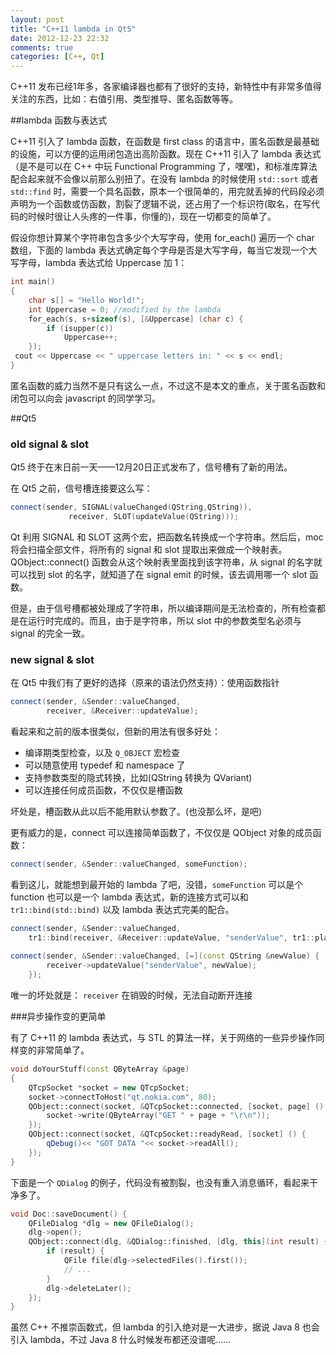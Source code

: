 ```yaml
---
layout: post
title: "C++11 lambda in Qt5"
date: 2012-12-23 22:32
comments: true
categories: [C++, Qt]
---
```


C++11 发布已经1年多，各家编译器也都有了很好的支持，新特性中有非常多值得关注的东西，比如：右值引用、类型推导、匿名函数等等。

##lambda 函数与表达式

C++11 引入了 lambda 函数，在函数是 first class 的语言中，匿名函数是最基础的设施，可以方便的运用闭包造出高阶函数。现在 C++11 引入了 lambda 表达式（是不是可以在 C++ 中玩 Functional Programming 了，嘿嘿)，和标准库算法配合起来就不会像以前那么别扭了。在没有 lambda 的时候使用 `std::sort` 或者 `std::find` 时，需要一个具名函数，原本一个很简单的，用完就丢掉的代码段必须声明为一个函数或仿函数，割裂了逻辑不说，还占用了一个标识符(取名，在写代码的时候时很让人头疼的一件事，你懂的)，现在一切都变的简单了。

<!-- more -->
假设你想计算某个字符串包含多少个大写字母，使用 for_each() 遍历一个 char 数组，下面的 lambda 表达式确定每个字母是否是大写字母，每当它发现一个大写字母，lambda 表达式给 Uppercase 加 1：

``` cpp
int main() 
{
    char s[] = "Hello World!";
    int Uppercase = 0; //modified by the lambda  
    for_each(s, s+sizeof(s), [&Uppercase] (char c) {
        if (isupper(c))
            Uppercase++;
    });
 cout << Uppercase << " uppercase letters in: " << s << endl;
} 
```

匿名函数的威力当然不是只有这么一点，不过这不是本文的重点，关于匿名函数和闭包可以向会 javascript 的同学学习。


##Qt5

### old signal & slot

Qt5 终于在末日前一天——12月20日正式发布了，信号槽有了新的用法。

在 Qt5 之前，信号槽连接要这么写：

``` cpp
connect(sender, SIGNAL(valueChanged(QString,QString)),
             receiver, SLOT(updateValue(QString)));
```

Qt 利用 SIGNAL 和 SLOT 这两个宏，把函数名转换成一个字符串。然后后，moc 将会扫描全部文件，将所有的 signal 和 slot 提取出来做成一个映射表。QObject::connect() 函数会从这个映射表里面找到该字符串，从 signal 的名字就可以找到 slot 的名字，就知道了在 signal emit 的时候，该去调用哪一个 slot 函数。

但是，由于信号槽都被处理成了字符串，所以编译期间是无法检查的，所有检查都是在运行时完成的。而且，由于是字符串，所以 slot 中的参数类型名必须与 signal 的完全一致。


### new signal & slot

在 Qt5 中我们有了更好的选择（原来的语法仍然支持）：使用函数指针

``` cpp
connect(sender, &Sender::valueChanged, 
        receiver, &Receiver::updateValue);
```

看起来和之前的版本很类似，但新的用法有很多好处：

- 编译期类型检查，以及 `Q_OBJECT` 宏检查
- 可以随意使用 typedef 和 namespace 了
- 支持参数类型的隐式转换，比如(QString 转换为 QVariant)
- 可以连接任何成员函数，不仅仅是槽函数

坏处是，槽函数从此以后不能用默认参数了。(也没那么坏，是吧)

更有威力的是，connect 可以连接简单函数了，不仅仅是 QObject 对象的成员函数：

``` cpp
connect(sender, &Sender::valueChanged, someFunction);
```

看到这儿，就能想到最开始的 lambda 了吧，没错，`someFunction` 可以是个 function 也可以是一个 lambda 表达式，新的连接方式可以和 `tr1::bind(std::bind)` 以及 lambda 表达式完美的配合。

``` cpp
connect(sender, &Sender::valueChanged,
    tr1::bind(receiver, &Receiver::updateValue, "senderValue", tr1::placeholder::_1));
 
connect(sender, &Sender::valueChanged, [=](const QString &newValue) {
        receiver->updateValue("senderValue", newValue);
    });
```

唯一的坏处就是： `receiver` 在销毁的时候，无法自动断开连接


###异步操作变的更简单

有了 C++11 的 lambda 表达式，与 STL 的算法一样，关于网络的一些异步操作同样变的非常简单了。

``` cpp
void doYourStuff(const QByteArray &page)
{
    QTcpSocket *socket = new QTcpSocket;
    socket->connectToHost("qt.nokia.com", 80);
    QObject::connect(socket, &QTcpSocket::connected, [socket, page] () {
        socket->write(QByteArray("GET " + page + "\r\n"));
    });
    QObject::connect(socket, &QTcpSocket::readyRead, [socket] () {
        qDebug()<< "GOT DATA "<< socket->readAll();
    });
}
```

下面是一个 `QDialog` 的例子，代码没有被割裂，也没有重入消息循环，看起来干净多了。

``` cpp
void Doc::saveDocument() {
    QFileDialog *dlg = new QFileDialog();
    dlg->open();
    QObject::connect(dlg, &QDialog::finished, [dlg, this](int result) {
        if (result) {
            QFile file(dlg->selectedFiles().first());
            // ...
        }
        dlg->deleteLater();
    });
}
```

虽然 C++ 不推崇函数式，但 lambda 的引入绝对是一大进步，据说 Java 8 也会引入 lambda，不过 Java 8 什么时候发布都还没谱呢……

